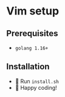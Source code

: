 # Vim setup

## Prerequisites
* `golang 1.16+`

## Installation
* 📜 Run `install.sh`
* 🚀 Happy coding!
